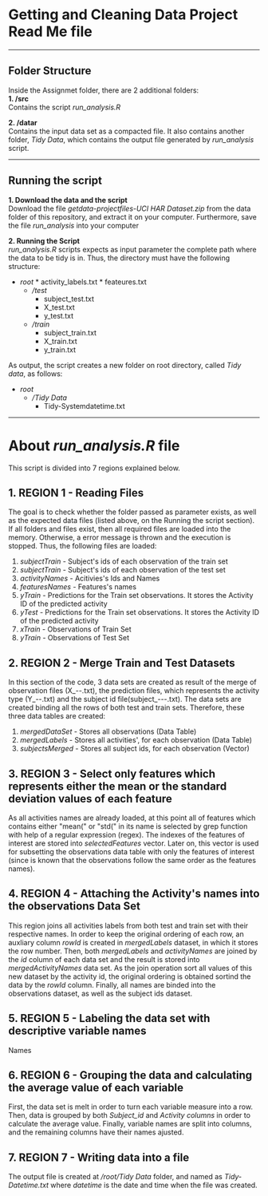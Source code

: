 # Getting and Cleaning Data Project Read Me file
---
## Folder Structure

  Inside the Assignmet folder, there are 2 additional folders:<br>
  **1. /src** <br>
    Contains the script *run_analysis.R*
    
  **2. /datar** <br>
    Contains the input data set as a compacted file. It also contains another folder, *Tidy Data*, which contains the output file generated by *run_analysis* script.
   

---
## Running the script

  **1. Download the data and the script** <br>
    Download the file *getdata-projectfiles-UCI HAR Dataset.zip* from the data folder of this repository, and extract it on your computer.
 	Furthermore, save the file *run_analysis* into your computer<br>
    
  **2. Running the Script**<br>
    *run_analysis.R* scripts expects as input parameter the complete path where the data to be tidy is in. Thus, the directory must have the following structure:
         
* *root*
      * activity_labels.txt
      *	feateures.txt
	* */test*
      	* subject_test.txt
      	* X_test.txt
      	* y_test.txt
	* */train*
      	* subject_train.txt
      	* X_train.txt
      	* y_train.txt   
       
As output, the script creates a new folder on root directory, called *Tidy data*, as follows:

* *root*
	* */Tidy Data*
		* Tidy-Systemdatetime.txt

---
# About *run_analysis.R* file
This script is divided into 7 regions explained below.
##  1. REGION 1 - Reading Files
The goal is to check whether the folder passed as parameter exists, as well as the expected data files (listed above, on the Running the script section). If all folders and files exist, then all required files are loaded into the memory. Otherwise, a error message is thrown and the execution is stopped.
Thus, the following files are loaded:


1. *subjectTrain* - Subject's ids of each observation of the train set
2. *subjectTrain* - Subject's ids of each observation of the test set 
3. *activityNames* - Acitivies's Ids and Names
4. *featuresNames* - Features's names
5. *yTrain* - Predictions for the Train set observations. It stores the Activity ID of the predicted activity 
6. *yTest* - Predictions for the Train set observations. It stores the Activity ID of the predicted activity
7. *xTrain* - Observations of Train Set  
8. *yTrain* - Observations of Test Set 

##  2. REGION 2 - Merge Train and Test Datasets
In this section of the code, 3 data sets are created as result of the merge of observation files (X_--.txt), the prediction files, which represents the activity type (Y_--.txt) and the subject id file(subject_---.txt). The data sets are created binding all the rows of both test and train sets.
Therefore, these three data tables are created:

1. *mergedDataSet* - Stores all observations (Data Table)
2. *mergedLabels* - Stores all activities', for each observation (Data Table)
3. *subjectsMerged* - Stores all subject ids, for each observation (Vector)
	

##  3. REGION 3 - Select only features which represents either the mean or the standard deviation values of each feature
As all activities names are already loaded, at this point all of features which contains either "mean(" or "std(" in its name is selected by grep function with help of a regular expression (regex). The indexes of the features of interest are stored into *selectedFeatures* vector. Later on, this vector is used for subsetting the observations data table with only the features of interest (since is known that the observations follow the same order as the features names).

##  4. REGION 4 - Attaching the Activity's names into the observations Data Set
This region joins all activities labels from both test and train set with their respective names. In order to keep the original ordering of each row, an auxliary column *rowId* is created in *mergedLabels* dataset, in which it stores the row number.
Then, both *mergedLabels* and *activityNames* are joined by the *id* column of each data set and the result is stored into *mergedActivityNames* data set.
As the join operation sort all values of this new dataset by the activity id, the original ordering is obtained sortind the data by the *rowId* column.
Finally, all names are binded into the observations dataset, as well as the subject ids dataset.

## 5. REGION 5 - Labeling the data set with descriptive variable names
Names

## 6. REGION 6 - Grouping the data and calculating the average value of each variable
First, the data set is melt in order to turn each variable measure into a row. Then, data is grouped by both *Subject_id* and *Activity columns* in order to calculate the average value.
Finally, variable names are split into columns, and the remaining columns have their names ajusted.

## 7. REGION 7 - Writing data into a file
The output file is created at */root/Tidy Data* folder, and named as *Tidy-Datetime.txt* where *datetime* is the date and time when the file was created.
